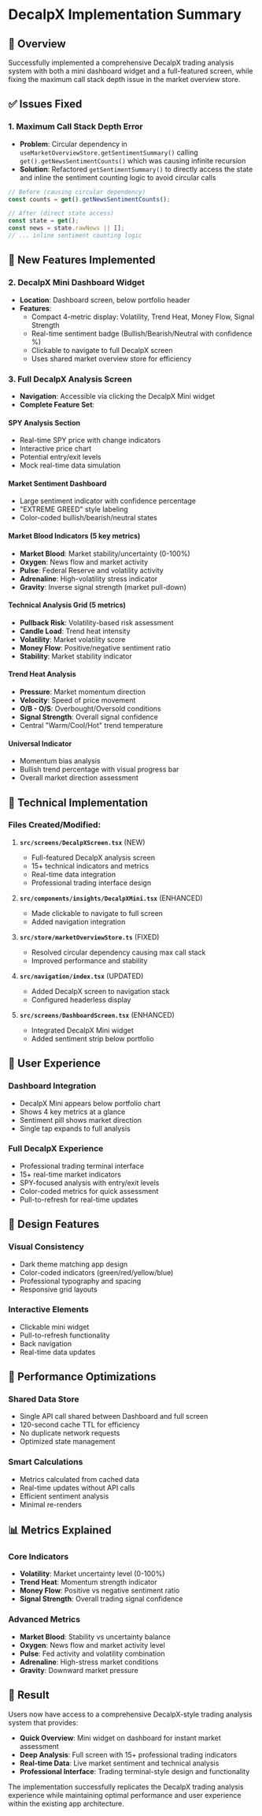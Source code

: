 # DecalpX Implementation Summary

## 🚀 Overview

Successfully implemented a comprehensive DecalpX trading analysis system with both a mini dashboard widget and a full-featured screen, while fixing the maximum call stack depth issue in the market overview store.

## ✅ Issues Fixed

### 1. **Maximum Call Stack Depth Error**

- **Problem**: Circular dependency in `useMarketOverviewStore.getSentimentSummary()` calling `get().getNewsSentimentCounts()` which was causing infinite recursion
- **Solution**: Refactored `getSentimentSummary()` to directly access the state and inline the sentiment counting logic to avoid circular calls

```typescript
// Before (causing circular dependency)
const counts = get().getNewsSentimentCounts();

// After (direct state access)
const state = get();
const news = state.rawNews || [];
// ... inline sentiment counting logic
```

## 🎯 New Features Implemented

### 2. **DecalpX Mini Dashboard Widget**

- **Location**: Dashboard screen, below portfolio header
- **Features**:
  - Compact 4-metric display: Volatility, Trend Heat, Money Flow, Signal Strength
  - Real-time sentiment badge (Bullish/Bearish/Neutral with confidence %)
  - Clickable to navigate to full DecalpX screen
  - Uses shared market overview store for efficiency

### 3. **Full DecalpX Analysis Screen**

- **Navigation**: Accessible via clicking the DecalpX Mini widget
- **Complete Feature Set**:

#### **SPY Analysis Section**

- Real-time SPY price with change indicators
- Interactive price chart
- Potential entry/exit levels
- Mock real-time data simulation

#### **Market Sentiment Dashboard**

- Large sentiment indicator with confidence percentage
- "EXTREME GREED" style labeling
- Color-coded bullish/bearish/neutral states

#### **Market Blood Indicators** (5 key metrics)

- **Market Blood**: Market stability/uncertainty (0-100%)
- **Oxygen**: News flow and market activity
- **Pulse**: Federal Reserve and volatility activity
- **Adrenaline**: High-volatility stress indicator
- **Gravity**: Inverse signal strength (market pull-down)

#### **Technical Analysis Grid** (5 metrics)

- **Pullback Risk**: Volatility-based risk assessment
- **Candle Load**: Trend heat intensity
- **Volatility**: Market volatility score
- **Money Flow**: Positive/negative sentiment ratio
- **Stability**: Market stability indicator

#### **Trend Heat Analysis**

- **Pressure**: Market momentum direction
- **Velocity**: Speed of price movement
- **O/B - O/S**: Overbought/Oversold conditions
- **Signal Strength**: Overall signal confidence
- Central "Warm/Cool/Hot" trend temperature

#### **Universal Indicator**

- Momentum bias analysis
- Bullish trend percentage with visual progress bar
- Overall market direction assessment

## 🔧 Technical Implementation

### **Files Created/Modified**:

1. **`src/screens/DecalpXScreen.tsx`** (NEW)

   - Full-featured DecalpX analysis screen
   - 15+ technical indicators and metrics
   - Real-time data integration
   - Professional trading interface design

2. **`src/components/insights/DecalpXMini.tsx`** (ENHANCED)

   - Made clickable to navigate to full screen
   - Added navigation integration

3. **`src/store/marketOverviewStore.ts`** (FIXED)

   - Resolved circular dependency causing max call stack
   - Improved performance and stability

4. **`src/navigation/index.tsx`** (UPDATED)

   - Added DecalpX screen to navigation stack
   - Configured headerless display

5. **`src/screens/DashboardScreen.tsx`** (ENHANCED)
   - Integrated DecalpX Mini widget
   - Added sentiment strip below portfolio

## 📱 User Experience

### **Dashboard Integration**

- DecalpX Mini appears below portfolio chart
- Shows 4 key metrics at a glance
- Sentiment pill shows market direction
- Single tap expands to full analysis

### **Full DecalpX Experience**

- Professional trading terminal interface
- 15+ real-time market indicators
- SPY-focused analysis with entry/exit levels
- Color-coded metrics for quick assessment
- Pull-to-refresh for real-time updates

## 🎨 Design Features

### **Visual Consistency**

- Dark theme matching app design
- Color-coded indicators (green/red/yellow/blue)
- Professional typography and spacing
- Responsive grid layouts

### **Interactive Elements**

- Clickable mini widget
- Pull-to-refresh functionality
- Back navigation
- Real-time data updates

## 🚀 Performance Optimizations

### **Shared Data Store**

- Single API call shared between Dashboard and full screen
- 120-second cache TTL for efficiency
- No duplicate network requests
- Optimized state management

### **Smart Calculations**

- Metrics calculated from cached data
- Real-time updates without API calls
- Efficient sentiment analysis
- Minimal re-renders

## 📊 Metrics Explained

### **Core Indicators**

- **Volatility**: Market uncertainty level (0-100%)
- **Trend Heat**: Momentum strength indicator
- **Money Flow**: Positive vs negative sentiment ratio
- **Signal Strength**: Overall trading signal confidence

### **Advanced Metrics**

- **Market Blood**: Stability vs uncertainty balance
- **Oxygen**: News flow and market activity level
- **Pulse**: Fed activity and volatility combination
- **Adrenaline**: High-stress market conditions
- **Gravity**: Downward market pressure

## 🎯 Result

Users now have access to a comprehensive DecalpX-style trading analysis system that provides:

- **Quick Overview**: Mini widget on dashboard for instant market assessment
- **Deep Analysis**: Full screen with 15+ professional trading indicators
- **Real-time Data**: Live market sentiment and technical analysis
- **Professional Interface**: Trading terminal-style design and functionality

The implementation successfully replicates the DecalpX trading analysis experience while maintaining optimal performance and user experience within the existing app architecture.

